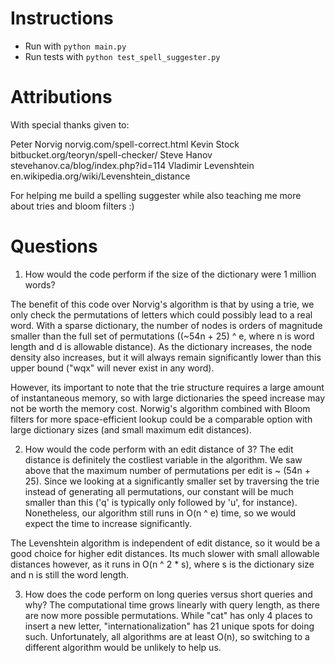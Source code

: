 Instructions
==========
* Run with `python main.py`
* Run tests with `python test_spell_suggester.py`

Attributions
==========

With special thanks given to:

Peter Norvig norvig.com/spell-correct.html
Kevin Stock bitbucket.org/teoryn/spell-checker/
Steve Hanov stevehanov.ca/blog/index.php?id=114
Vladimir Levenshtein en.wikipedia.org/wiki/Levenshtein_distance

For helping me build a spelling suggester while also teaching me more about tries and bloom filters :)

Questions
=======
1. How would the code perform if the size of the dictionary were 1 million words?

The benefit of this code over Norvig's algorithm is that by using a trie, we only check the permutations of letters which could possibly lead to a real word. With a sparse dictionary, the number of nodes is orders of magnitude smaller than the full set of permutations ((~54n + 25) ^ e, where n is word length and d is allowable distance). As the dictionary increases, the node density also increases, but it will always remain significantly lower than this upper bound ("wqx" will never exist in any word).

However, its important to note that the trie structure requires a large amount of instantaneous memory, so with large dictionaries the speed increase may not be worth the memory cost. Norwig's algorithm combined with Bloom filters for more space-efficient lookup could be a comparable option with large dictionary sizes (and small maximum edit distances).

2. How would the code perform with an edit distance of 3?
The edit distance is definitely the costliest variable in the algorithm. We saw above that the maximum number of permutations per edit is ~ (54n + 25). Since we looking at a significantly smaller set by traversing the trie instead of generating all permutations, our constant will be much smaller than this ('q' is typically only followed by 'u', for instance). Nonetheless, our algorithm still runs in O(n ^ e) time, so we would expect the time to increase significantly.

The Levenshtein algorithm is independent of edit distance, so it would be a good choice for higher edit distances. Its much slower with small allowable distances however, as it runs in O(n ^ 2 * s), where s is the dictionary size and n is still the word length.

3. How does the code perform on long queries versus short queries and why?
The computational time grows linearly with query length, as there are now more possible permutations. While "cat" has only 4 places to insert a new letter, "internationalization" has 21 unique spots for doing such. Unfortunately, all algorithms are at least O(n), so switching to a different algorithm would be unlikely to help us.





